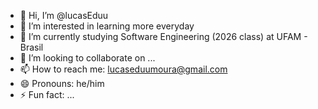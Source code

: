- 👋 Hi, I’m @lucasEduu
- 👀 I’m interested in learning more everyday
- 🌱 I’m currently studying Software Engineering (2026 class) at UFAM - Brasil 
- 💞️ I’m looking to collaborate on ...
- 📫 How to reach me: [lucaseduumoura@gmail.com](lucaseduumoura@gmail.com)
- 😄 Pronouns: he/him
- ⚡ Fun fact: ...

<!---
lucasEduu/lucasEduu is a ✨ special ✨ repository because its `README.md` (this file) appears on your GitHub profile.
You can click the Preview link to take a look at your changes.
--->
